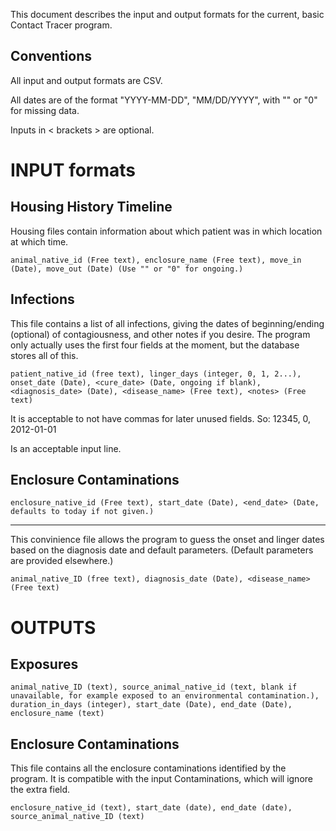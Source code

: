 This document describes the input and output formats for the current, basic Contact Tracer program.

Conventions
-----------

All input and output formats are CSV.

All dates are of the format "YYYY-MM-DD", "MM/DD/YYYY", with "" or "0" for missing data.

Inputs in < brackets > are optional.

INPUT formats
=============

Housing History Timeline
--------

Housing files contain information about which patient was in which location at which time.

	animal_native_id (Free text), enclosure_name (Free text), move_in (Date), move_out (Date) (Use "" or "0" for ongoing.)


Infections
----------

This file contains a list of all infections, giving the dates of beginning/ending (optional) of contagiousness, and other notes if you desire.
The program only actually uses the first four fields at the moment, but the database stores all of this.

	patient_native_id (free text), linger_days (integer, 0, 1, 2...), onset_date (Date), <cure_date> (Date, ongoing if blank), <diagnosis_date> (Date), <disease_name> (Free text), <notes> (Free text)


It is acceptable to not have commas for later unused fields.
So:
	12345, 0, 2012-01-01

Is an acceptable input line.


Enclosure Contaminations
--------------

	enclosure_native_id (Free text), start_date (Date), <end_date> (Date, defaults to today if not given.) 
---------------

This convinience file allows the program to guess the onset and linger dates based on the diagnosis date and default parameters. (Default parameters are provided elsewhere.)

	animal_native_ID (free text), diagnosis_date (Date), <disease_name> (Free text)


OUTPUTS
=======


Exposures
--------

	animal_native_ID (text), source_animal_native_id (text, blank if unavailable, for example exposed to an environmental contamination.), duration_in_days (integer), start_date (Date), end_date (Date), enclosure_name (text)

Enclosure Contaminations
-------------

This file contains all the enclosure contaminations identified by the program. It is compatible with the input Contaminations, which will ignore the extra field.

	enclosure_native_id (text), start_date (date), end_date (date), source_animal_native_ID (text)
